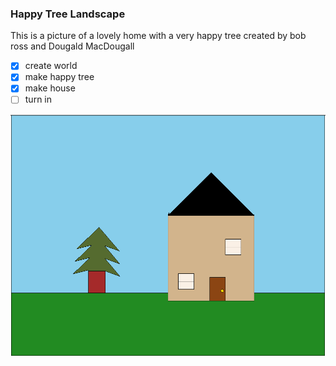 ### Happy Tree Landscape
This is a picture of a lovely home with a very happy tree created by bob ross and Dougald MacDougall

- [x] create world
- [x] make happy tree
- [x] make house
- [ ] turn in

![Happy Tree](/HappyTree.PNG)